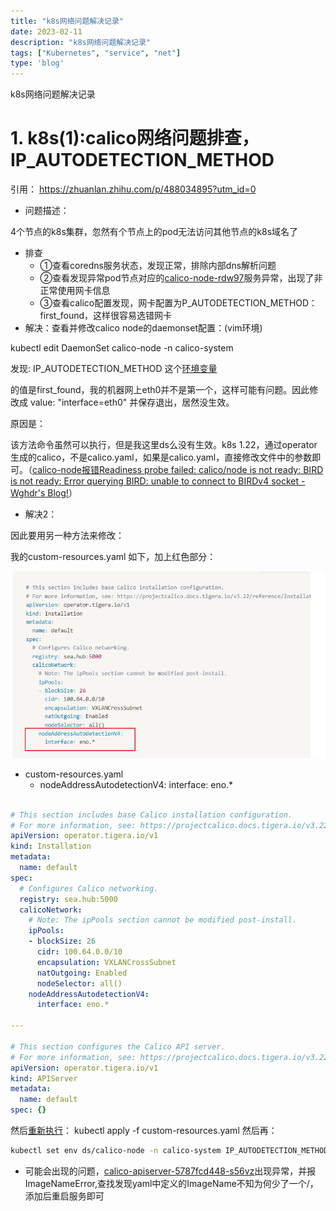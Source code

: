 ```yaml
---
title: "k8s网络问题解决记录"
date: 2023-02-11
description: "k8s网络问题解决记录"
tags: ["Kubernetes", "service", "net"]
type: 'blog'
---
```


k8s网络问题解决记录

<!--more-->

# 1. **k8s(1):calico网络问题排查，IP_AUTODETECTION_METHOD**

引用： https://zhuanlan.zhihu.com/p/488034895?utm_id=0

- 问题描述：

4个节点的k8s集群，忽然有个节点上的pod无法访问其他节点的k8s域名了

- 排查
    - ①查看coredns服务状态，发现正常，排除内部dns解析问题
    - ②查看发现异常pod节点对应的[calico-node-rdw97](http://172.16.2.132:30880/clusters/mem/projects/calico-system/pods/calico-node-rdw97)服务异常，出现了非正常使用网卡信息
    - ③查看calico配置发现，网卡配置为P_AUTODETECTION_METHOD： first_found，这样很容易选错网卡
- 解决：查看并修改calico node的daemonset配置：(vim环境)

kubectl edit  DaemonSet calico-node  -n calico-system

发现: IP_AUTODETECTION_METHOD 这个[环境变量](https://zhida.zhihu.com/search?q=%E7%8E%AF%E5%A2%83%E5%8F%98%E9%87%8F)

的值是first_found，我的机器网上eth0并不是第一个，这样可能有问题。因此修改成 value: "interface=eth0" 并保存退出，居然没生效。

原因是：

该方法命令虽然可以执行，但是我这里ds么没有生效。k8s 1.22，通过operator生成的calico，不是calico.yaml，如果是calico.yaml，直接修改文件中的参数即可。（[calico-node报错Readiness
 probe failed: calico/node is not ready: BIRD is not ready: Error 
querying BIRD: unable to connect to BIRDv4 socket - Wghdr's Blog!](https://link.zhihu.com/?target=https%3A//wghdr.top/archives/97)）

- 解决2：

因此要用另一种方法来修改：

我的custom-resources.yaml 如下，加上红色部分：

![image.png](./1.png)

- custom-resources.yaml
    - nodeAddressAutodetectionV4:
          interface: eno.*

```yaml

# This section includes base Calico installation configuration.
# For more information, see: https://projectcalico.docs.tigera.io/v3.22/reference/installation/api#operator.tigera.io/v1.Installation
apiVersion: operator.tigera.io/v1
kind: Installation
metadata:
  name: default
spec:
  # Configures Calico networking.
  registry: sea.hub:5000
  calicoNetwork:
    # Note: The ipPools section cannot be modified post-install.
    ipPools:
    - blockSize: 26
      cidr: 100.64.0.0/10
      encapsulation: VXLANCrossSubnet
      natOutgoing: Enabled
      nodeSelector: all()
    nodeAddressAutodetectionV4:
      interface: eno.*

---

# This section configures the Calico API server.
# For more information, see: https://projectcalico.docs.tigera.io/v3.22/reference/installation/api#operator.tigera.io/v1.APIServer
apiVersion: operator.tigera.io/v1
kind: APIServer
metadata:
  name: default
spec: {}
```

然后[重新执行](https://zhida.zhihu.com/search?q=%E9%87%8D%E6%96%B0%E6%89%A7%E8%A1%8C)： kubectl apply -f custom-resources.yaml
然后再：

```bash
kubectl set env ds/calico-node -n calico-system IP_AUTODETECTION_METHOD=interface=eno3
```

- 可能会出现的问题，[calico-apiserver-5787fcd448-s56vz](http://172.16.2.132:30880/clusters/mem/projects/calico-apiserver/pods/calico-apiserver-5787fcd448-s56vz)出现异常，并报ImageNameError,查找发现yaml中定义的ImageName不知为何少了一个/，添加后重启服务即可